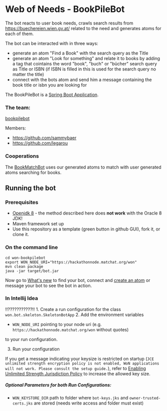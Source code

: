 # Web of Needs - BookPileBot

The bot reacts to user book needs, crawls search results from https://buechereien.wien.gv.at/ related to the need and generates atoms for each of them.

The bot can be interacted with in three ways:
* generate an atom "Find a Book" with the search query as the Title
* generate an atom "Look for something" and relate it to books by adding a tag that cointains the word "book", "buch" or "bücher"
  search query as Title or ISBN (if ISBN is filled in this is used for the search query no matter the title)
* connect with the bots atom and send him a message containing the book title or isbn you are looking for

The BookPileBot is a [Spring Boot Application](https://docs.spring.io/spring-boot/docs/current/reference/html/using-boot-running-your-application.html).

### The team: 
[bookpilebot](https://github.com/orgs/WoN-Hackathon-2019/teams/bookpilebot)

Members:
* https://github.com/sammybaer
* https://github.com/legarou

### Cooperations
The [BookMatchBot](https://github.com/orgs/WoN-Hackathon-2019/teams/bookmatchbot)
uses our generated atoms to match with user generated atoms searching for books.

## Running the bot

### Prerequisites

- [Openjdk 8](https://adoptopenjdk.net/index.html) - the method described here does **not work** with the Oracle 8 JDK!
- Maven framework set up
- Use this repository as a template (green button in github GUI), fork it, or clone it.

### On the command line

```
cd won-bookpilebot
export WON_NODE_URI="https://hackathonnode.matchat.org/won"
mvn clean package
java -jar target/bot.jar
```
Now go to [What's new](https://hackathon.matchat.org/owner/#!/overview) to find your bot, connect and [create an atom](https://hackathon.matchat.org/owner/#!/create) or message your bot to see the bot in action.

### In Intellij Idea
!!???????????!! 1. Create a run configuration for the class `won.bot.skeleton.SkeletonBotApp`
2. Add the environment variables

  * `WON_NODE_URI` pointing to your node uri (e.g. `https://hackathonnode.matchat.org/won` without quotes)
  
  to your run configuration.
  
3. Run your configuration

If you get a message indicating your keysize is restricted on startup (`JCE unlimited strength encryption policy is not enabled, WoN applications will not work. Please consult the setup guide.`), refer to [Enabling Unlimited Strength Jurisdiction Policy](https://github.com/open-eid/cdoc4j/wiki/Enabling-Unlimited-Strength-Jurisdiction-Policy) to increase the allowed key size.

##### Optional Parameters for both Run Configurations:
- `WON_KEYSTORE_DIR` path to folder where `bot-keys.jks` and `owner-trusted-certs.jks` are stored (needs write access and folder must exist) 


